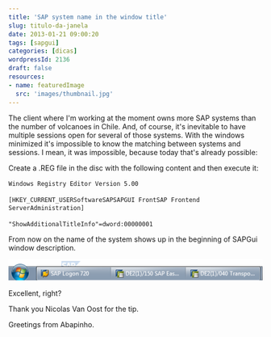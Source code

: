 ```yaml
---
title: 'SAP system name in the window title'
slug: titulo-da-janela
date: 2013-01-21 09:00:20
tags: [sapgui]
categories: [dicas]
wordpressId: 2136
draft: false
resources:
- name: featuredImage
  src: 'images/thumbnail.jpg'
---
```

The client where I'm working at the moment owns more SAP systems than the number of volcanoes in Chile. And, of course, it's inevitable to have multiple sessions open for several of those systems. With the windows minimized it's impossible to know the matching between systems and sessions. I mean, it was impossible, because today that's already possible:

<!--more-->

Create a .REG file in the disc with the following content and then execute it:

    Windows Registry Editor Version 5.00

    [HKEY_CURRENT_USERSoftwareSAPSAPGUI FrontSAP Frontend ServerAdministration]

    "ShowAdditionalTitleInfo"=dword:00000001

From now on the name of the system shows up in the beginning of SAPGui window description.

![barra_windows][1]

Excellent, right?

Thank you Nicolas Van Oost for the tip.

Greetings from Abapinho.

   [1]: images/barra_windows.png
